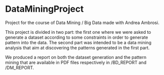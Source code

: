 # DataMiningProject
Project for the course of Data Mining / Big Data made with Andrea Ambrosi.

This project is divided in two part: the first one where we were asked to generate a dataset according to some constraints in order to generate pattern into the data. The second part was intended to be a data mining analysis that aim at discovering the patterns generated in the first part.

We produced a report on both the dataset generation and the pattern mining that are available in PDF files respectively in /BD_REPORT and /DM_REPORT.
